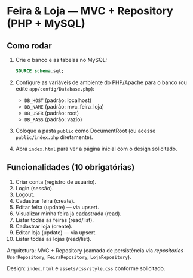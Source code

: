 
# Feira & Loja — MVC + Repository (PHP + MySQL)

## Como rodar
1. Crie o banco e as tabelas no MySQL:
   ```sql
   SOURCE schema.sql;
   ```
2. Configure as variáveis de ambiente do PHP/Apache para o banco (ou edite `app/config/Database.php`):
   - `DB_HOST` (padrão: localhost)
   - `DB_NAME` (padrão: mvc_feira_loja)
   - `DB_USER` (padrão: root)
   - `DB_PASS` (padrão: vazio)

3. Coloque a pasta `public` como DocumentRoot (ou acesse `public/index.php` diretamente).
4. Abra `index.html` para ver a página inicial com o design solicitado.

## Funcionalidades (10 obrigatórias)
1. Criar conta (registro de usuário).
2. Login (sessão).
3. Logout.
4. Cadastrar feira (create).
5. Editar feira (update) — via upsert.
6. Visualizar minha feira já cadastrada (read).
7. Listar todas as feiras (read/list).
8. Cadastrar loja (create).
9. Editar loja (update) — via upsert.
10. Listar todas as lojas (read/list).

Arquitetura: MVC + Repository (camada de persistência via *repositories* `UserRepository`, `FeiraRepository`, `LojaRepository`).

Design: `index.html` e `assets/css/style.css` conforme solicitado.
